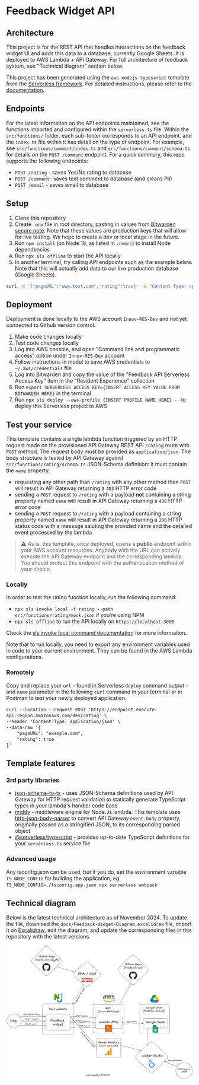 # Feedback Widget API

## Architecture

This project is for the REST API that handles interactions on the feedback widget UI and adds this data to a database, currently Google Sheets. It is deployed to AWS Lambda + API Gateway. For full architecture of feedback system, see "Technical diagram" section below.

This project has been generated using the `aws-nodejs-typescript` template from the [Serverless framework](https://www.serverless.com/). For detailed instructions, please refer to the [documentation](https://www.serverless.com/framework/docs/providers/aws/).

## Endpoints

For the latest information on the API endpoints maintained, see the functions imported and configured within the `serverless.ts` file. Within the `src/functions/` folder, each sub-folder corresponds to an API endpoint, and the `index.ts` file within it has detail on the type of endpoint. For example, see `src/functions/comment/index.ts` and `src/functions/comment/schema.ts` for details on the `POST /comment` endpoint. For a quick summary, this repo supports the following endpoints:

- `POST /rating` - saves Yes/No rating to database
- `POST /comment`- saves text comment to database (and cleans PII)
- `POST /email` - saves email to database

## Setup

1. Clone this repository
2. Create `.env` file in root directory, pasting in values from [Bitwarden secure note](https://vault.bitwarden.com/#/vault?collectionId=30a0c305-72f6-4e50-a403-b09a010f5467&itemId=65d29f31-d443-415d-b8b9-b10f017a41a5). Note that these values are production keys that will allow for live testing. We hope to create a dev or local stage in the future.
3. Run `npm install` (on Node 18, as listed in `.nvmrc`) to install Node dependencies
4. Run `npx sls offline` to start the API locally
5. In another terminal, try calling API endpoints such as the example below. Note that this will actually add data to our live production database (Google Sheets).

```bash
curl -d '{"pageURL":"www.test.com","rating":true}' -H "Content-Type: application/json" http://localhost:3000/rating
```

## Deployment

Deployment is done locally to the AWS account `Innov-RES-Dev` and _not_ yet connected to Github version control.

1. Make code changes locally
2. Test code changes locally
3. Log into AWS console, and open "Command line and programmatic access" option under `Innov-RES-Dev` account
4. Follow instructions in modal to save AWS credentials to `~/.aws/credentials` file
5. Log into Bitwarden and copy the value of the "Feedback API Serverless Access Key" item in the "Resident Experience" collection
6. Run `export SERVERLESS_ACCESS_KEY={INSERT ACCESS KEY VALUE FROM BITWARDEN HERE}` in the terminal
7. Run `npx sls deploy --aws-profile {INSERT PROFILE NAME HERE} --` to deploy this Serverless project to AWS

## Test your service

This template contains a single lambda function triggered by an HTTP request made on the provisioned API Gateway REST API `/rating` route with `POST` method. The request body must be provided as `application/json`. The body structure is tested by API Gateway against `src/functions/rating/schema.ts` JSON-Schema definition: it must contain the `name` property.

- requesting any other path than `/rating` with any other method than `POST` will result in API Gateway returning a `403` HTTP error code
- sending a `POST` request to `/rating` with a payload **not** containing a string property named `name` will result in API Gateway returning a `400` HTTP error code
- sending a `POST` request to `/rating` with a payload containing a string property named `name` will result in API Gateway returning a `200` HTTP status code with a message saluting the provided name and the detailed event processed by the lambda

> :warning: As is, this template, once deployed, opens a **public** endpoint within your AWS account resources. Anybody with the URL can actively execute the API Gateway endpoint and the corresponding lambda. You should protect this endpoint with the authentication method of your choice.

### Locally

In order to test the rating function locally, run the following command:

- `npx sls invoke local -f rating --path src/functions/rating/mock.json` if you're using NPM
- `npx sls offline` to run the API locally on `https://localhost:3000`

Check the [sls invoke local command documentation](https://www.serverless.com/framework/docs/providers/aws/cli-reference/invoke-local/) for more information.

Note that to run locally, you need to export any environment variables used in code to your current environment. They can be found in the AWS Lambda configurations.

### Remotely

Copy and replace your `url` - found in Serverless `deploy` command output - and `name` parameter in the following `curl` command in your terminal or in Postman to test your newly deployed application.

```
curl --location --request POST 'https://endpoint.execute-api.region.amazonaws.com/dev/rating' \
--header 'Content-Type: application/json' \
--data-raw '{
    "pageURL": "example.com",
    "rating": true
}'
```

## Template features

### 3rd party libraries

- [json-schema-to-ts](https://github.com/ThomasAribart/json-schema-to-ts) - uses JSON-Schema definitions used by API Gateway for HTTP request validation to statically generate TypeScript types in your lambda's handler code base
- [middy](https://github.com/middyjs/middy) - middleware engine for Node.Js lambda. This template uses [http-json-body-parser](https://github.com/middyjs/middy/tree/master/packages/http-json-body-parser) to convert API Gateway `event.body` property, originally passed as a stringified JSON, to its corresponding parsed object
- [@serverless/typescript](https://github.com/serverless/typescript) - provides up-to-date TypeScript definitions for your `serverless.ts` service file

### Advanced usage

Any tsconfig.json can be used, but if you do, set the environment variable `TS_NODE_CONFIG` for building the application, eg `TS_NODE_CONFIG=./tsconfig.app.json npx serverless webpack`

## Technical diagram

Below is the latest technical architecture as of November 2024. To update the file, download the `docs/Feedback-Widget-Diagram.excalidraw` file, import it on [Excalidraw](https://excalidraw.com/), edit the diagram, and update the corresponding files in this repository with the latest versions.

![Feedback widget technical diagram](docs/Feedback-Widget-Diagram.png)
